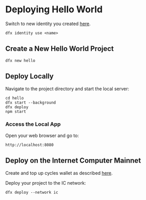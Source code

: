 # Deploying Hello World

Switch to new identity you created [here](DFX_Wallet.md).

```shell
dfx identity use <name>
```

## Create a New Hello World Project

```shell
dfx new hello
```

## Deploy Locally

Navigate to the project directory and start the local server:

```shell
cd hello
dfx start --background
dfx deploy
npm start
```

### Access the Local App

Open your web browser and go to:

```
http://localhost:8080
```

## Deploy on the Internet Computer Mainnet

Create and top up cycles wallet as described [here](DFX_Wallet.md).

Deploy your project to the IC network:

```shell
dfx deploy --network ic
```
